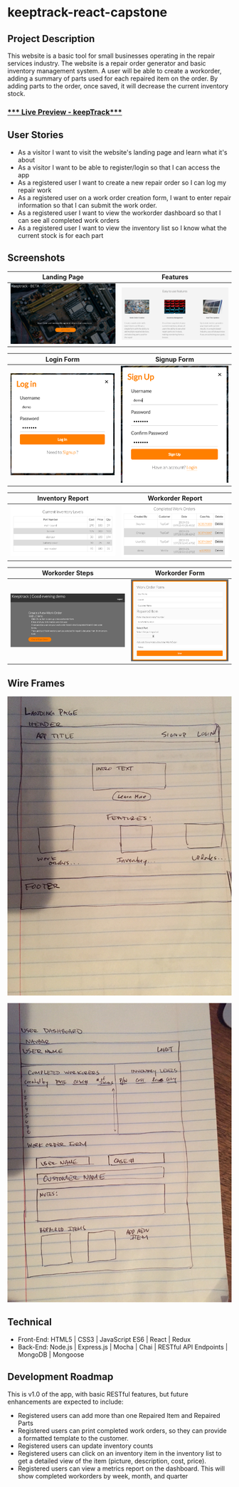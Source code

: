 # keeptrack-react-capstone

## Project Description
This website is a basic tool for small businesses operating in the repair services industry.  The website is a repair order generator and basic inventory management system.  A user will be able to create a workorder, adding a summary of parts used for each repaired item on the order.  By adding parts to the order, once saved, it will decrease the current inventory stock.

### [*** Live Preview - keepTrack***](https://keeptrack-react-capstone.herokuapp.com/)

## User Stories
* As a visitor I want to visit the website's landing page and learn what it's about
* As a visitor I want to be able to register/login so that I can access the app
* As a registered user I want to create a new repair order so I can log my repair work
* As a registered user on a work order creation form, I want to enter repair information so that I can submit the work order.
* As a registered user I want to view the workorder dashboard so that I can see all completed work orders
* As a registered user I want to view the inventory list so I know what the current stock is for each part

## Screenshots
Landing Page  | Features
:-------------------------:|:-------------------------:
![Landing Page](github-images/LandingPage.png)|![Features](github-images/Features.png)

Login Form | Signup Form
:-------------------------:|:-------------------------:
![Login](github-images/Login.png)|![Signup](github-images/Signup.png)

Inventory Report | Workorder Report
:-------------------------:|:-------------------------:
![Inventory Report](github-images/InventoryReport.png)|![Workorder Report](github-images/WorkorderReport.png)

Workorder Steps | Workorder Form
:-------------------------:|:-------------------------:
![Workorder Steps](github-images/WorkorderSteps.png)|![Workorder Form](github-images/WorkorderForm.png)


## Wire Frames
![Landing Page & Learn More](github-images/landingpage-wireframe.JPG)

![User Dashbord](github-images/dashboard-wireframe.JPG)

## Technical
* Front-End: HTML5 | CSS3 | JavaScript ES6 | React | Redux
* Back-End: Node.js | Express.js | Mocha | Chai | RESTful API Endpoints | MongoDB | Mongoose

## Development Roadmap
This is v1.0 of the app, with basic RESTful features, but future enhancements are expected to include:
* Registered users can add more than one Repaired Item and Repaired Parts
* Registered users can print completed work orders, so they can provide a formatted template to the customer.
* Registered users can update inventory counts
* Registered users can click on an inventory item in the inventory list to get a detailed view of the item (picture, description, cost, price).
* Registered users can view a metrics report on the dashboard.  This will show completed workorders by week, month, and quarter
